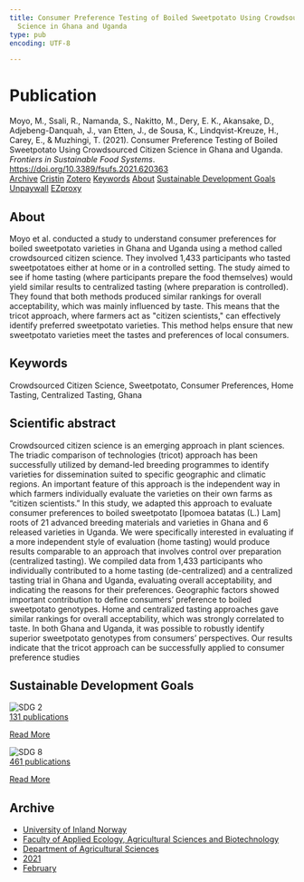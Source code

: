 ```yaml
---
title: Consumer Preference Testing of Boiled Sweetpotato Using Crowdsourced Citizen
  Science in Ghana and Uganda
type: pub
encoding: UTF-8

---
```

<h1>Publication</h1>
<article id="csl-bib-container-TDPRMM8N" class="csl-bib-container">
  <div class="csl-bib-body"> <div class="csl-entry">Moyo, M., Ssali, R., Namanda, S., Nakitto, M., Dery, E. K., Akansake, D., Adjebeng-Danquah, J., van Etten, J., de Sousa, K., Lindqvist-Kreuze, H., Carey, E., &#38; Muzhingi, T. (2021). Consumer Preference Testing of Boiled Sweetpotato Using Crowdsourced Citizen Science in Ghana and Uganda. <i>Frontiers in Sustainable Food Systems</i>. <a href="https://doi.org/10.3389/fsufs.2021.620363">https://doi.org/10.3389/fsufs.2021.620363</a></div> </div>
  <div class="csl-bib-buttons">
    <a href="#taxonomy-article-TDPRMM8N" alt="archive" class="csl-bib-button">Archive</a>
    <a href="https://app.cristin.no/results/show.jsf?id=1886601" alt="Cristin" class="csl-bib-button">Cristin</a>
    <a href="http://zotero.org/groups/5881554/items/TDPRMM8N" alt="Zotero" class="csl-bib-button">Zotero</a>
    <a href="#keywords-article-TDPRMM8N" alt="keywords" class="csl-bib-button">Keywords</a>
    <a href="#about-article-TDPRMM8N" alt="about_pub" class="csl-bib-button">About</a>
    <a href="#sdg-article-TDPRMM8N" alt="sdg" class="csl-bib-button">Sustainable Development Goals</a>
    <a href="https://www.frontiersin.org/articles/10.3389/fsufs.2021.620363/pdf" alt="Unpaywall" class="csl-bib-button">Unpaywall</a>
    <a href="https://www.frontiersin.org/articles/10.3389/fsufs.2021.620363/pdf" alt="EZproxy" class="csl-bib-button">EZproxy</a>
  </div>
  <div id="csl-bib-meta-container-TDPRMM8N"></div>
</article>
<div id="csl-bib-meta-TDPRMM8N" class="csl-bib-meta">
  <article id="about-article-TDPRMM8N" class="about_pub-article">
    <h1>About</h1>
    Moyo et al. conducted a study to understand consumer preferences for boiled sweetpotato varieties in Ghana and Uganda using a method called crowdsourced citizen science. They involved 1,433 participants who tasted sweetpotatoes either at home or in a controlled setting. The study aimed to see if home tasting (where participants prepare the food themselves) would yield similar results to centralized tasting (where preparation is controlled). They found that both methods produced similar rankings for overall acceptability, which was mainly influenced by taste. This means that the tricot approach, where farmers act as "citizen scientists," can effectively identify preferred sweetpotato varieties. This method helps ensure that new sweetpotato varieties meet the tastes and preferences of local consumers.
  </article>
  <article id="keywords-article-TDPRMM8N" class="keywords-article">
    <h1>Keywords</h1>
    Crowdsourced Citizen Science, Sweetpotato, Consumer Preferences, Home Tasting, Centralized Tasting, Ghana
  </article>
  <article id="abstract-article-TDPRMM8N" class="abstract-article">
    <h1>Scientific abstract</h1>
    Crowdsourced citizen science is an emerging approach in plant sciences. The 
triadic comparison of technologies (tricot) approach has been successfully utilized 
by demand-led breeding programmes to identify varieties for dissemination suited to 
specific geographic and climatic regions. An important feature of this approach is the 
independent way in which farmers individually evaluate the varieties on their own farms 
as “citizen scientists.” In this study, we adapted this approach to evaluate consumer 
preferences to boiled sweetpotato [Ipomoea batatas (L.) Lam] roots of 21 advanced 
breeding materials and varieties in Ghana and 6 released varieties in Uganda. We 
were specifically interested in evaluating if a more independent style of evaluation 
(home tasting) would produce results comparable to an approach that involves control 
over preparation (centralized tasting). We compiled data from 1,433 participants who 
individually contributed to a home tasting (de-centralized) and a centralized tasting trial in 
Ghana and Uganda, evaluating overall acceptability, and indicating the reasons for their 
preferences. Geographic factors showed important contribution to define consumers’ 
preference to boiled sweetpotato genotypes. Home and centralized tasting approaches 
gave similar rankings for overall acceptability, which was strongly correlated to taste. 
In both Ghana and Uganda, it was possible to robustly identify superior sweetpotato 
genotypes from consumers’ perspectives. Our results indicate that the tricot approach 
can be successfully applied to consumer preference studies
  </article>
  <article id="sdg-article-TDPRMM8N" class="sdg-article">
    <h1>Sustainable Development Goals</h1>
    <div class="sdg-container"><div id="sdg2" class="sdg">
        <img src="{{< params subfolder >}}images/sdg/sdg02_en.png" class="image" alt="SDG 2">
        <div class="sdg-overlay">
          <a href="{{< params subfolder >}}en/archive/?sdg=2#archive" class="sdg-publication-count"><span>131</span> publications</a>
          <p><a href="https://sdgs.un.org/goals/goal2" class="sdg-read-more">Read More</a></p>
        </div>
      </div> <div id="sdg8" class="sdg">
        <img src="{{< params subfolder >}}images/sdg/sdg08_en.png" class="image" alt="SDG 8">
        <div class="sdg-overlay">
          <a href="{{< params subfolder >}}en/archive/?sdg=8#archive" class="sdg-publication-count"><span>461</span> publications</a>
          <p><a href="https://sdgs.un.org/goals/goal8" class="sdg-read-more">Read More</a></p>
        </div>
      </div></div>
  </article>
  <article id="taxonomy-article-TDPRMM8N" class="taxonomy-article">
    <h1>Archive</h1>
    <ul>
      <li><a href="{{< params subfolder >}}en/archive/?key=3DCRN523">University of Inland Norway</a></li>
      <li><a href="{{< params subfolder >}}en/archive/?key=T77LXH6D">Faculty of Applied Ecology, Agricultural Sciences and Biotechnology</a></li>
      <li><a href="{{< params subfolder >}}en/archive/?key=SSN4QLEC">Department of Agricultural Sciences</a></li>
      <li><a href="{{< params subfolder >}}en/archive/?key=LRBGYVJB">2021</a></li>
      <li><a href="{{< params subfolder >}}en/archive/?key=QGQEMDTT">February</a></li>
    </ul>
  </article>
</div>
